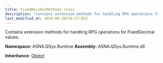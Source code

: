 ```yaml
---
title: FixedDecimalMethods class
description: "Contains extension methods for handling RPG operations for FixedDecimal values. "
last_modified_at: 2024-06-26T20:27:05Z
---
```


Contains extension methods for handling RPG operations for FixedDecimal values.

**Namespace:** ASNA.QSys.Runtime
**Assembly:** ASNA.QSys.Runtime.dll

**Inheritance:** [Object](https://docs.microsoft.com/en-us/dotnet/api/system.object)
<br>
<br>
